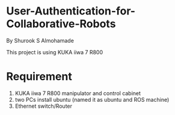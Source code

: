# User-Authentication-for-Collaborative-Robots

By Shurook S Almohamade


This project is using KUKA iiwa 7 R800

# Requirement
1. KUKA iiwa 7 R800 manipulator and control cabinet
2. two PCs install ubuntu (named it as ubuntu and ROS machine)
3. Ethernet switch/Router
